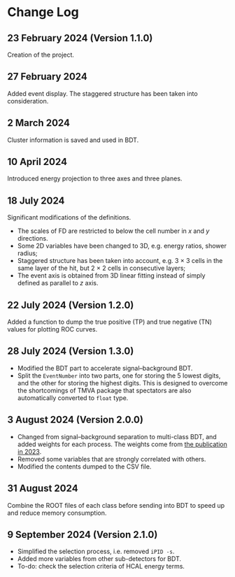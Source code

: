# Change Log

## 23 February 2024 (Version 1.1.0)

Creation of the project.

## 27 February 2024

Added event display. The staggered structure has been taken into consideration.

## 2 March 2024

Cluster information is saved and used in BDT.

## 10 April 2024

Introduced energy projection to three axes and three planes.

## 18 July 2024

Significant modifications of the definitions.

- The scales of FD are restricted to below the cell number in $x$ and $y$ directions.
- Some 2D variables have been changed to 3D, e.g. energy ratios, shower radius;
- Staggered structure has been taken into account, e.g. 3 × 3 cells in the same layer of the hit, but 2 × 2 cells in consecutive layers;
- The event axis is obtained from 3D linear fitting instead of simply defined as parallel to $z$ axis.

## 22 July 2024 (Version 1.2.0)

Added a function to dump the true positive (TP) and true negative (TN) values for plotting ROC curves.

## 28 July 2024 (Version 1.3.0)

- Modified the BDT part to accelerate signal–background BDT.
- Split the `EventNumber` into two parts, one for storing the 5 lowest digits, and the other for storing the highest digits. This is designed to overcome the shortcomings of TMVA package that spectators are also automatically converted to `float` type.

## 3 August 2024 (Version 2.0.0)

- Changed from signal–background separation to multi-class BDT, and added weights for each process. The weights come from [the publication in 2023](https://doi.org/10.1007/s11433-022-1983-8).
- Removed some variables that are strongly correlated with others.
- Modified the contents dumped to the CSV file.

## 31 August 2024

Combine the ROOT files of each class before sending into BDT to speed up and reduce memory consumption.

## 9 September 2024 (Version 2.1.0)

- Simplified the selection process, i.e. removed `iPID -s`.
- Added more variables from other sub-detectors for BDT.
- To-do: check the selection criteria of HCAL energy terms.